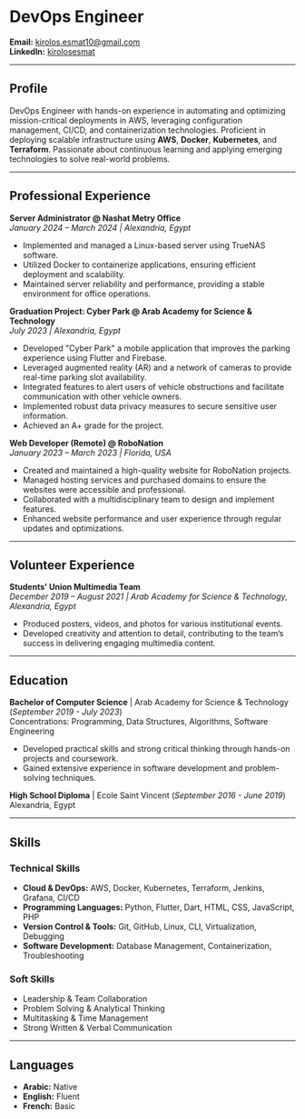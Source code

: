 # DevOps Engineer

**Email:** [kirolos.esmat10@gmail.com](mailto:kirolos.esmat10@gmail.com)  
**LinkedIn:** [kirolosesmat](https://www.linkedin.com/in/kirolosesmat)  

---

## Profile

DevOps Engineer with hands-on experience in automating and optimizing mission-critical deployments in AWS, leveraging configuration management, CI/CD, and containerization technologies. Proficient in deploying scalable infrastructure using **AWS**, **Docker**, **Kubernetes**, and **Terraform**. Passionate about continuous learning and applying emerging technologies to solve real-world problems.

---

## Professional Experience

**Server Administrator @ Nashat Metry Office**  
_January 2024 – March 2024 | Alexandria, Egypt_  
- Implemented and managed a Linux-based server using TrueNAS software.
- Utilized Docker to containerize applications, ensuring efficient deployment and scalability.
- Maintained server reliability and performance, providing a stable environment for office operations.

**Graduation Project: Cyber Park @ Arab Academy for Science & Technology**  
_July 2023 | Alexandria, Egypt_  
- Developed "Cyber Park" a mobile application that improves the parking experience using Flutter and Firebase.
- Leveraged augmented reality (AR) and a network of cameras to provide real-time parking slot availability.
- Integrated features to alert users of vehicle obstructions and facilitate communication with other vehicle owners.
- Implemented robust data privacy measures to secure sensitive user information.
- Achieved an A+ grade for the project.

**Web Developer (Remote) @ RoboNation**  
_January 2023 – March 2023 | Florida, USA_  
- Created and maintained a high-quality website for RoboNation projects.
- Managed hosting services and purchased domains to ensure the websites were accessible and professional.
- Collaborated with a multidisciplinary team to design and implement features.
- Enhanced website performance and user experience through regular updates and optimizations.

---

## Volunteer Experience

**Students' Union Multimedia Team**  
_December 2019 – August 2021 | Arab Academy for Science & Technology, Alexandria, Egypt_  
- Produced posters, videos, and photos for various institutional events.
- Developed creativity and attention to detail, contributing to the team’s success in delivering engaging multimedia content.

---

## Education

**Bachelor of Computer Science** | Arab Academy for Science & Technology (_September 2019 - July 2023_)  
  Concentrations: Programming, Data Structures, Algorithms, Software Engineering  
  - Developed practical skills and strong critical thinking through hands-on projects and coursework.
  - Gained extensive experience in software development and problem-solving techniques.

**High School Diploma** | Ecole Saint Vincent (_September 2016 - June 2019_)  
  Alexandria, Egypt

---

## Skills

### Technical Skills
- **Cloud & DevOps:** AWS, Docker, Kubernetes, Terraform, Jenkins, Grafana, CI/CD
- **Programming Languages:** Python, Flutter, Dart, HTML, CSS, JavaScript, PHP
- **Version Control & Tools:** Git, GitHub, Linux, CLI, Virtualization, Debugging
- **Software Development:** Database Management, Containerization, Troubleshooting

### Soft Skills
- Leadership & Team Collaboration  
- Problem Solving & Analytical Thinking  
- Multitasking & Time Management  
- Strong Written & Verbal Communication

---

## Languages

- **Arabic:** Native  
- **English:** Fluent  
- **French:** Basic
